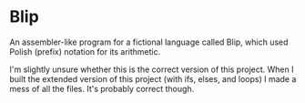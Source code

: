 # Blip
An assembler-like program for a fictional language called Blip, which used Polish (prefix) notation for its arithmetic.

I'm slightly unsure whether this is the correct version of this project. When I built the extended version of this project (with ifs, elses, and loops) I made a mess of all the files. It's probably correct though.
